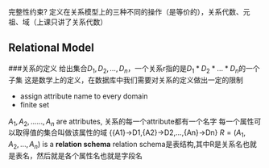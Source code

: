完整性约束?
定义在关系模型上的三种不同的操作（是等价的），关系代数、元祖、域（上课只讲了关系代数）
## Relational Model
###关系的定义
给出集合$D_1,D_2,…,D_n$，一个关系r指的是$D_1*D_2*…*D_n$的一个子集
这是数学上的定义，在数据库中我们需要对关系的定义做出一定的限制
- assign attribute name to every domain
- finite set

$A_1,A_2,……,A_n$ are attributes, 关系的每一个attribute都有一个名字
每一个属性可以取得值的集合叫做该属性的域
{{A1}->D1,{A2}->D2,…,{An}->Dn}
$R=(A_1,A_2,…,A_n)$ is a **relation schema**
relation schema是表结构,其中R是关系名也就是表名，然后就是各个属性名也就是字段名



